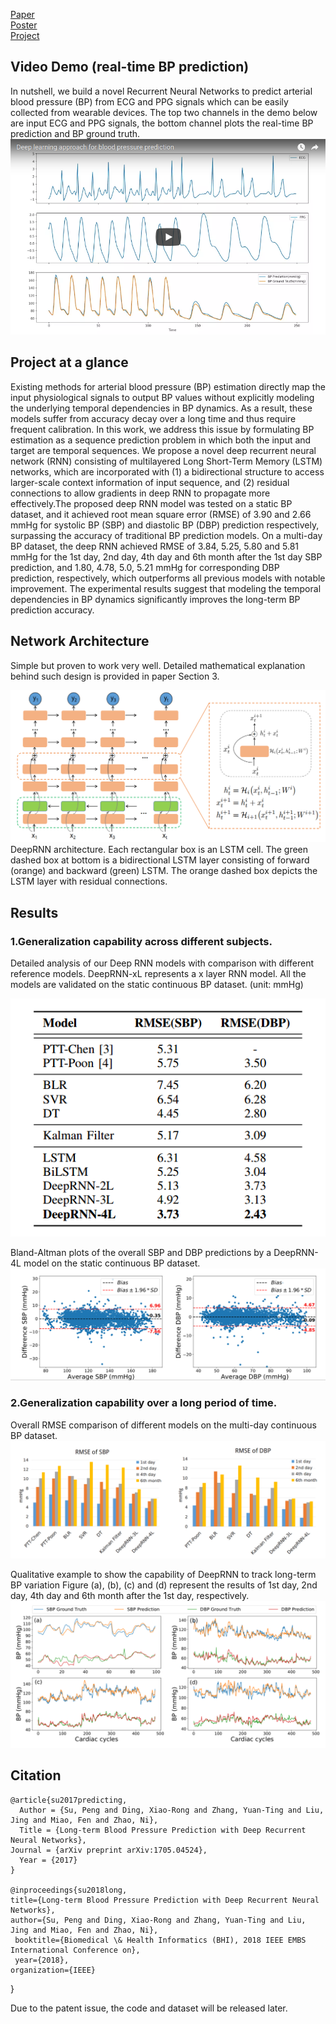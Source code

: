 [Paper](https://arxiv.org/abs/1705.04524)	&nbsp;&nbsp;	
[Poster](http://www.ee.cuhk.edu.hk/~psu/img/BHI2018.pdf) &nbsp;&nbsp;	
[Project](https://psu1.github.io/DeepRNN/)


## Video Demo (real-time BP prediction)
In nutshell, we build a novel Recurrent Neural Networks to predict arterial blood pressure (BP) from ECG and PPG signals which can be easily collected from wearable devices. The top two channels in the demo below are input ECG and PPG signals, the bottom channel plots the real-time BP prediction and BP ground truth.
[![](demo.png)](https://www.youtube.com/watch?v=XrGDeM75zsc&feature=youtu.be)


## Project at a glance

Existing methods for arterial blood pressure (BP) estimation directly map the input physiological signals to output BP values without explicitly modeling the underlying temporal dependencies in BP dynamics. As a result, these models suffer from accuracy decay over a long time and thus require frequent calibration. In this work, we address this issue by formulating BP estimation as a sequence prediction problem in which both the input and target are temporal sequences. We propose a novel deep recurrent neural network (RNN) consisting of multilayered Long Short-Term Memory (LSTM) networks, which are incorporated with (1) a bidirectional structure to access larger-scale context information of input sequence, and (2) residual connections to allow gradients in deep RNN to propagate more effectively.The proposed deep RNN model was tested on a static BP dataset, and it achieved root mean square error (RMSE) of 3.90 and 2.66 mmHg for systolic BP (SBP) and diastolic BP (DBP) prediction respectively, surpassing the accuracy of traditional BP prediction models. On a multi-day BP dataset, the deep RNN achieved RMSE of 3.84, 5.25, 5.80 and 5.81 mmHg for the 1st day, 2nd day, 4th day and 6th month after the 1st day SBP prediction, and 1.80, 4.78, 5.0, 5.21 mmHg for corresponding DBP prediction, respectively, which outperforms all previous models with notable improvement. The experimental results suggest that modeling the temporal dependencies in BP dynamics significantly improves the long-term BP prediction accuracy.

## Network Architecture 

Simple but proven to work very well. Detailed mathematical explanation behind such design is provided in paper Section 3.

![](deepRnn.png)
DeepRNN architecture. Each rectangular box is an LSTM cell. The green dashed box at bottom is a bidirectional
LSTM layer consisting of forward (orange) and backward (green) LSTM. The orange dashed box depicts the LSTM
layer with residual connections.


## Results

### 1.Generalization capability across different subjects.
Detailed analysis of our Deep RNN models with comparison with different reference models. DeepRNN-xL
represents a x layer RNN model. All the models are validated on the static continuous BP dataset. (unit: mmHg)
<p align="center"> 
<img src="table1.png">
</p>


Bland-Altman plots of the overall SBP and DBP predictions by a DeepRNN-4L model on the static continuous BP dataset. 
![](plotResult.png)


### 2.Generalization capability over a long period of time.

Overall RMSE comparison of different models on the multi-day continuous BP dataset.
![](4day_result_plot.png)

Qualitative example to show the
capability of DeepRNN to track long-term BP variation 
Figure (a), (b), (c) and (d) represent the results of 1st day, 2nd day, 4th day and 6th month after the 1st day, respectively.
![](4day_prediction.png)




## Citation
    @article{su2017predicting,
      Author = {Su, Peng and Ding, Xiao-Rong and Zhang, Yuan-Ting and Liu, Jing and Miao, Fen and Zhao, Ni},
      Title = {Long-term Blood Pressure Prediction with Deep Recurrent Neural Networks},
	Journal = {arXiv preprint arXiv:1705.04524},
	  Year = {2017}
    }
    
    @inproceedings{su2018long,
  	title={Long-term Blood Pressure Prediction with Deep Recurrent Neural Networks},
  	author={Su, Peng and Ding, Xiao-Rong and Zhang, Yuan-Ting and Liu, Jing and Miao, Fen and Zhao, Ni},
 	 booktitle={Biomedical \& Health Informatics (BHI), 2018 IEEE EMBS International Conference on},
 	 year={2018},
  	organization={IEEE}
}
    
Due to the patent issue, the code and dataset will be released later. 
  
